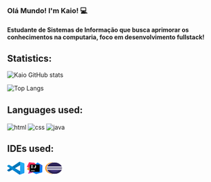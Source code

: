 
### Olá Mundo! I'm Kaio! 💻

#### Estudante de Sistemas de Informação que busca aprimorar os conhecimentos na computaria, foco em desenvolvimento fullstack!

## Statistics:

![Kaio GitHub stats](https://github-readme-stats.vercel.app/api?username=kaioCsx&show_icons=true&theme=merko)

![Top Langs](https://github-readme-stats.vercel.app/api/top-langs/?username=kaioCsx&hide=javascript,html)

## Languages ​​used:

<div>
    <img align="center" height="30" width = "40" alt="html" src="https://cdn.jsdelivr.net/gh/devicons/devicon/icons/html5/html5-original.svg"/>
    <img align="center" height="30" width = "40" alt="css" src="https://cdn.jsdelivr.net/gh/devicons/devicon/icons/css3/css3-original.svg"/>
    <img align="center" height="30" width = "40" alt="java" src="https://cdn.jsdelivr.net/gh/devicons/devicon/icons/java/java-original.svg"/> 
</div>

## IDEs used:

<div>
    <img align="center" height="30" width = "40" alt="vscode" src="https://raw.githubusercontent.com/devicons/devicon/6910f0503efdd315c8f9b858234310c06e04d9c0/icons/vscode/vscode-original.svg"/>
    <img align="center" height="30" width = "40" alt="intellij" src="https://raw.githubusercontent.com/devicons/devicon/6910f0503efdd315c8f9b858234310c06e04d9c0/icons/intellij/intellij-original.svg"/>
    <img align="center" height="30" width = "40" alt="eclipse" src="https://raw.githubusercontent.com/devicons/devicon/6910f0503efdd315c8f9b858234310c06e04d9c0/icons/eclipse/eclipse-original.svg"/>
</div>
